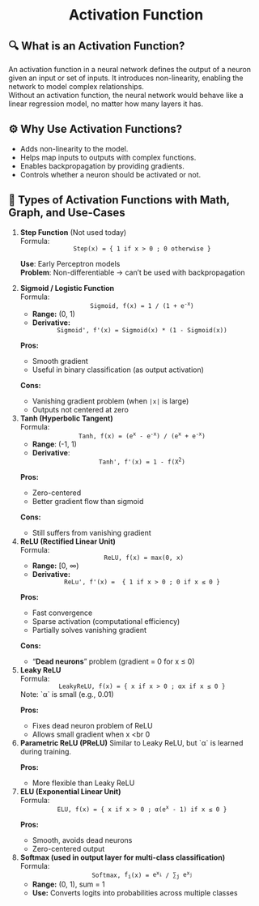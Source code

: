 <div align='center'>
    <h1>Activation Function</h1>
</div>

##  🔍 What is an Activation Function?
An activation function in a neural network defines the output of a neuron given an input or set of inputs. It introduces non-linearity, enabling the network to model complex relationships. <br>
Without an activation function, the neural network would behave like a linear regression model, no matter how many layers it has.

##  ⚙️ Why Use Activation Functions?
-   Adds non-linearity to the model. <br>
-   Helps map inputs to outputs with complex functions. <br>
-   Enables backpropagation by providing gradients. <br>
-   Controls whether a neuron should be activated or not. <br>

##  🧮 Types of Activation Functions with Math, Graph, and Use-Cases
<div>
<ol>
<li> <strong>Step Function</strong> (Not used today) <br>
Formula:
<div>
    <div align='center'>
        <code>Step(x) = { 1 if x &gt; 0 ; 0 otherwise }</code>
    </div>
</div>

**Use**: Early Perceptron models <br>
**Problem**: Non-differentiable → can’t be used with backpropagation <br>
</li>
<li><strong>Sigmoid / Logistic Function</strong> <br>
Formula:
<div>
    <div align='center'>
        <code>Sigmoid, f(x) = <span>1 / (1 + <span>e<sup>-x</sup></span>)</span></code>
    </div>
</div>

-  **Range:** (0, 1) <br>
-  **Derivative:** <br>

<div>
    <div align='center'>
        <code>Sigmoid', f'(x) = Sigmoid(x) * (1 - Sigmoid(x))</code>
    </div>
</div>

**Pros:** <br>
-  Smooth gradient <br>
-  Useful in binary classification (as output activation) <br>

**Cons:**  <br>
-  Vanishing gradient problem (when `|x|` is large) <br>
-  Outputs not centered at zero <br>
</li>
<li><strong>Tanh (Hyperbolic Tangent)</strong> <br>
Formula:
<div>
    <div align='center'>
        <code>Tanh, f(x) = (<span>e<sup>x</sup></span> - <span>e<sup>-x</sup></span>) / (<span>e<sup>x</sup></span> + <span>e<sup>-x</sup></span>)</code>
    </div>
</div>

- **Range**: (-1, 1) <br>
- **Derivative**: <br>

<div>
    <div align='center'>
        <code>Tanh', f'(x) = 1 - <span>f(X<sup>2</sup></span>)</code>
    </div>
</div>

**Pros:** <br>
-   Zero-centered <br> 
-   Better gradient flow than sigmoid <br>

**Cons:** <br>
-   Still suffers from vanishing gradient
</li>
<li><strong>ReLU (Rectified Linear Unit)</strong> <br>
Formula:
<div>
    <div align='center'>
        <code> ReLU, f(x) = max(0, x)</code>
    </div>
</div>

-  **Range:** [0, ∞) <br>
-  **Derivative:** <br>

<div>
    <div align='center'>
        <code>ReLu', f'(x) =  { 1 if x &gt; 0 ; 0 if x ≤ 0 }</code>
    </div>
</div>

**Pros:** <br>
-   Fast convergence <br>
-   Sparse activation (computational efficiency) <br>
-   Partially solves vanishing gradient <br>

**Cons:** <br>
-   “**Dead neurons**” problem (gradient = 0 for x ≤ 0) <br>
</li>
<li><strong>Leaky ReLU</strong> <br>
Formula:
<div>
    <div align='center'>
        <code>LeakyReLU, f(x) = { x if x &gt; 0 ; αx if x ≤ 0 }</code>
    </div>
</div>
Note: `α` is small (e.g., 0.01) <br>

**Pros:** <br>
-   Fixes dead neuron problem of ReLU <br>
-   Allows small gradient when x <br 0 <br>
</li>
<li><strong>Parametric ReLU (PReLU)</strong>
Similar to Leaky ReLU, but `α` is learned during training. <br>

**Pros:**  <br>
-   More flexible than Leaky ReLU <br>
</li>
<li><strong>ELU (Exponential Linear Unit)</strong> <br>
Formula:
<div>
    <div align='center'>
        <code>ELU, f(x) = { x if x &gt; 0 ; α(<span>e<sup>x</sup></span> - 1) if x ≤ 0 }</code>
    </div>
</div>

**Pros:** <br>
-   Smooth, avoids dead neurons <br>
-   Zero-centered output <br>
</li>
<li><strong>Softmax (used in output layer for multi-class classification)</strong> <br>
Formula:
<div>
    <div align='center'>
        <code>Softmax, <span>f<sub>i</sub></span>(x) = <span>e<sup>x<sub>i</sub></sup></span> / <span>∑<sub>j</sub></span> <span>e<sup>x<sub>j</sub></sup></span></code>
    </div>
</div>

- **Range:** (0, 1), sum = 1 <br>
- **Use:** Converts logits into probabilities across multiple classes </br>
</li>
</div>